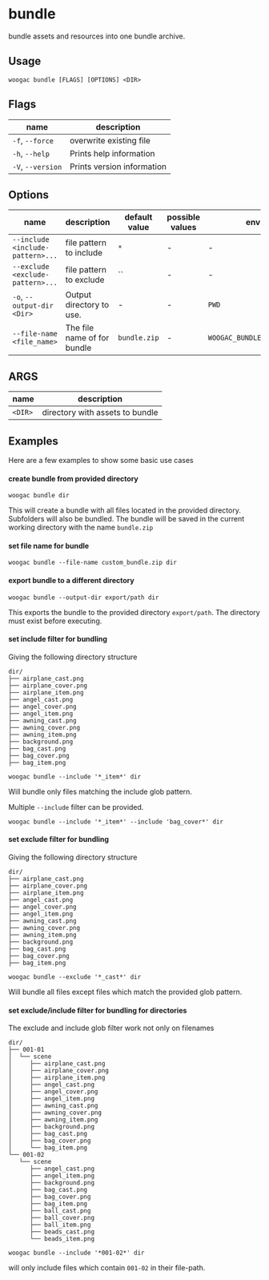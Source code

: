 # bundle

bundle assets and resources into one bundle archive.

## Usage

`woogac bundle [FLAGS] [OPTIONS] <DIR>`

## Flags

| name              | description                                           |
| ----------------- | ----------------------------------------------------- |
| `-f`, `--force`   | overwrite existing file                               |
| `-h`, `--help`    | Prints help information                               |
| `-V`, `--version` | Prints version information                            |

## Options

| name                             | description                 | default value | possible values           | env                      |
| -------------------------------- | --------------------------- | ------------- | ------------------------- | ------------------------ |
| `--include <include-pattern>...` | file pattern to include     | `*`           | -                         | -                        |
| `--exclude <exclude-pattern>...` | file pattern to exclude     | ``            | -                         | -                        |
| `-o`, `--output-dir <Dir>`       | Output directory to use.    | -             | -                         | `PWD`                    |
| `--file-name <file_name>`        | The file name of for bundle | `bundle.zip`  | -                         | `WOOGAC_BUNDLE_FILENAME` |

## ARGS

| name         | description                     |
| ------------ | ------------------------------- |
| `<DIR>`      | directory with assets to bundle |

## Examples

Here are a few examples to show some basic use cases

#### create bundle from provided directory

`woogac bundle dir`

This will create a bundle with all files located in the provided directory. Subfolders will also be bundled. The bundle will be saved in the current working directory with the name `bundle.zip`

#### set file name for bundle

`woogac bundle --file-name custom_bundle.zip dir`

#### export bundle to a different directory

`woogac bundle --output-dir export/path dir`

This exports the bundle to the provided directory `export/path`. The directory must exist before executing.

#### set include filter for bundling

Giving the following directory structure

```plain
dir/
├── airplane_cast.png
├── airplane_cover.png
├── airplane_item.png
├── angel_cast.png
├── angel_cover.png
├── angel_item.png
├── awning_cast.png
├── awning_cover.png
├── awning_item.png
├── background.png
├── bag_cast.png
├── bag_cover.png
├── bag_item.png
```

`woogac bundle --include '*_item*' dir`

Will bundle only files matching the include glob pattern.

Multiple `--include` filter can be provided.

`woogac bundle --include '*_item*' --include 'bag_cover*' dir`

#### set exclude filter for bundling

Giving the following directory structure

```plain
dir/
├── airplane_cast.png
├── airplane_cover.png
├── airplane_item.png
├── angel_cast.png
├── angel_cover.png
├── angel_item.png
├── awning_cast.png
├── awning_cover.png
├── awning_item.png
├── background.png
├── bag_cast.png
├── bag_cover.png
├── bag_item.png
```

`woogac bundle --exclude '*_cast*' dir`

Will bundle all files except files which match the provided glob pattern.

#### set exclude/include filter for bundling for directories

The exclude and include glob filter work not only on filenames

```plain
dir/
├── 001-01
│  └── scene
│     ├── airplane_cast.png
│     ├── airplane_cover.png
│     ├── airplane_item.png
│     ├── angel_cast.png
│     ├── angel_cover.png
│     ├── angel_item.png
│     ├── awning_cast.png
│     ├── awning_cover.png
│     ├── awning_item.png
│     ├── background.png
│     ├── bag_cast.png
│     ├── bag_cover.png
│     └── bag_item.png
└── 001-02
   └── scene
      ├── angel_cast.png
      ├── angel_item.png
      ├── background.png
      ├── bag_cast.png
      ├── bag_cover.png
      ├── bag_item.png
      ├── ball_cast.png
      ├── ball_cover.png
      ├── ball_item.png
      ├── beads_cast.png
      └── beads_item.png
```

`woogac bundle --include '*001-02*' dir`

will only include files which contain `001-02` in their file-path.
